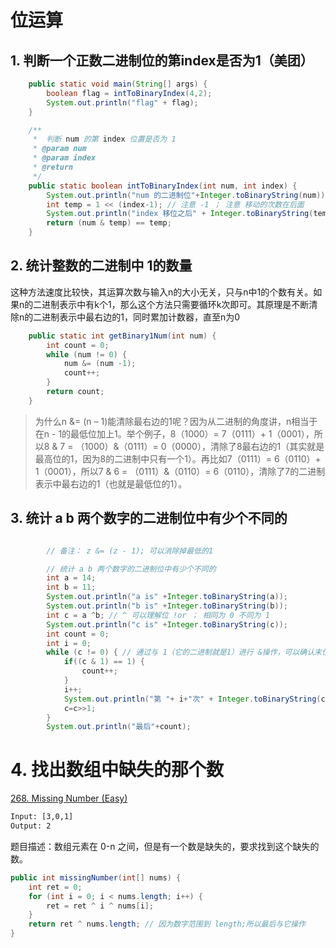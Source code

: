 # 位运算
## 1. 判断一个正数二进制位的第index是否为1（美团）

```java
    public static void main(String[] args) {
        boolean flag = intToBinaryIndex(4,2);
        System.out.println("flag" + flag);
    }

    /**
     *  判断 num 的第 index 位置是否为 1
     * @param num
     * @param index
     * @return
     */
    public static boolean intToBinaryIndex(int num, int index) {
        System.out.println("num 的二进制位"+Integer.toBinaryString(num));
        int temp = 1 << (index-1); // 注意 -1 ； 注意 移动的次数在后面
        System.out.println("index 移位之后" + Integer.toBinaryString(temp));
        return (num & temp) == temp;
    }
```

## 2. 统计整数的二进制中 1的数量

这种方法速度比较快，其运算次数与输入n的大小无关，只与n中1的个数有关。如果n的二进制表示中有k个1，那么这个方法只需要循环k次即可。其原理是不断清除n的二进制表示中最右边的1，同时累加计数器，直至n为0

```java
    public static int getBinary1Num(int num) {
        int count = 0;
        while (num != 0) {
            num &= (num -1);
            count++;
        }
        return count;
    }
```
> 为什么n &= (n – 1)能清除最右边的1呢？因为从二进制的角度讲，n相当于在n - 1的最低位加上1。举个例子，8（1000）= 7（0111）+ 1（0001），所以8 & 7 = （1000）&（0111）= 0（0000），清除了8最右边的1（其实就是最高位的1，因为8的二进制中只有一个1）。再比如7（0111）= 6（0110）+ 1（0001），所以7 & 6 = （0111）&（0110）= 6（0110），清除了7的二进制表示中最右边的1（也就是最低位的1）。

## 3. 统计 a b 两个数字的二进制位中有少个不同的
```java

        // 备注： z &= (z - 1); 可以消除掉最低的1

        // 统计 a b 两个数字的二进制位中有少个不同的
        int a = 14;
        int b = 11;
        System.out.println("a is" +Integer.toBinaryString(a));
        System.out.println("b is" +Integer.toBinaryString(b));
        int c = a ^b; // ^ 可以理解位 !or ； 相同为 0 不同为 1
        System.out.println("c is" +Integer.toBinaryString(c));
        int count = 0;
        int i = 0;
        while (c != 0) { // 通过与 1（它的二进制就是1）进行 &操作，可以确认末位是否为1 ，然后通过不断的右移消掉最右的
            if((c & 1) == 1) {
                count++;
            }
            i++;
            System.out.println("第 "+ i+"次" + Integer.toBinaryString(c));
            c=c>>1;
        }
        System.out.println("最后"+count);
```

# 4. 找出数组中缺失的那个数

[268. Missing Number (Easy)](https://leetcode.com/problems/missing-number/description/)

```html
Input: [3,0,1]
Output: 2
```

题目描述：数组元素在 0-n 之间，但是有一个数是缺失的，要求找到这个缺失的数。

```java
public int missingNumber(int[] nums) {
    int ret = 0;
    for (int i = 0; i < nums.length; i++) {
        ret = ret ^ i ^ nums[i];
    }
    return ret ^ nums.length; // 因为数字范围到 length;所以最后与它操作
}


